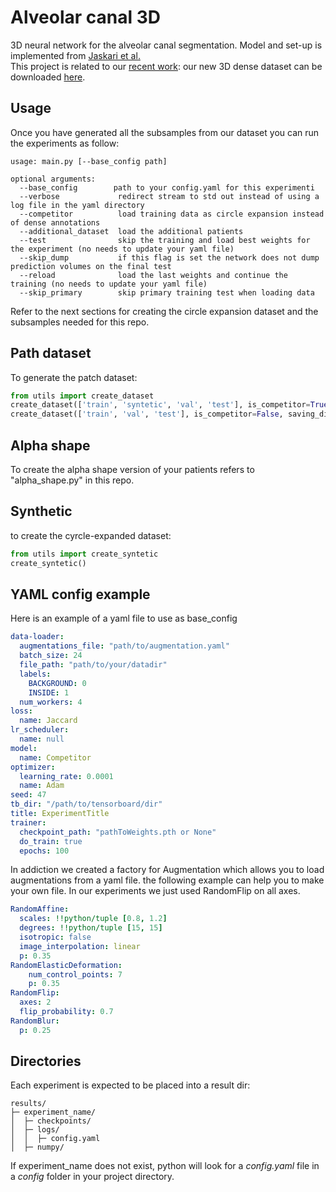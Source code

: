 # Alveolar canal 3D

3D neural network for the alveolar canal segmentation.
Model and set-up is implemented from [Jaskari et al.](https://www.nature.com/articles/s41598-020-62321-3.pdf)  
This project is related to our [recent work](#linkhere): our new 3D dense dataset can be downloaded [here](#linkhere).

## Usage
Once you have generated all the subsamples from our dataset you can run the experiments as follow:
```
usage: main.py [--base_config path]

optional arguments:
  --base_config        path to your config.yaml for this experimenti
  --verbose             redirect stream to std out instead of using a log file in the yaml directory
  --competitor          load training data as circle expansion instead of dense annotations
  --additional_dataset  load the additional patients
  --test                skip the training and load best weights for the experiment (no needs to update your yaml file)
  --skip_dump           if this flag is set the network does not dump prediction volumes on the final test
  --reload              load the last weights and continue the training (no needs to update your yaml file)
  --skip_primary        skip primary training test when loading data
```
Refer to the next sections for creating the circle expansion dataset and the subsamples needed for this repo.
## Path dataset

To generate the patch dataset:
```python
from utils import create_dataset
create_dataset(['train', 'syntetic', 'val', 'test'], is_competitor=True, saving_dir="/savedir/sparse")
create_dataset(['train', 'val', 'test'], is_competitor=False, saving_dir="/savedir/dense")
```

## Alpha shape
To create the alpha shape version of your patients refers to "alpha_shape.py" in this repo.

## Synthetic
to create the cyrcle-expanded dataset:
```python
from utils import create_syntetic
create_syntetic()
```


## YAML config example
Here is an example of a yaml file to use as base_config

```yaml
data-loader:
  augmentations_file: "path/to/augmentation.yaml"
  batch_size: 24
  file_path: "path/to/your/datadir"
  labels:
    BACKGROUND: 0
    INSIDE: 1
  num_workers: 4
loss:
  name: Jaccard
lr_scheduler:
  name: null
model:
  name: Competitor
optimizer:
  learning_rate: 0.0001
  name: Adam
seed: 47
tb_dir: "/path/to/tensorboard/dir"
title: ExperimentTitle
trainer:
  checkpoint_path: "pathToWeights.pth or None"
  do_train: true
  epochs: 100
```

In addiction we created a factory for Augmentation which allows you to load augmentations from a yaml file.
the following example can help you to make your own file. In our experiments we just used RandomFlip on all axes.

```yaml
RandomAffine:
  scales: !!python/tuple [0.8, 1.2]
  degrees: !!python/tuple [15, 15]
  isotropic: false
  image_interpolation: linear
  p: 0.35
RandomElasticDeformation:
    num_control_points: 7
    p: 0.35
RandomFlip:
  axes: 2
  flip_probability: 0.7
RandomBlur:
  p: 0.25
```

## Directories
Each experiment is expected to be placed into a result dir:

```
results/
├─ experiment_name/
│  ├─ checkpoints/
│  ├─ logs/
│  │  ├─ config.yaml
│  ├─ numpy/

```
If experiment_name does not exist, python will look for a *config.yaml* file in a *config* folder in your project directory.
